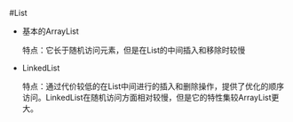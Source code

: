 #List

* 基本的ArrayList
	
	特点：它长于随机访问元素，但是在List的中间插入和移除时较慢

* LinkedList
	
	特点：通过代价较低的在List中间进行的插入和删除操作，提供了优化的顺序访问。LinkedList在随机访问方面相对较慢，但是它的特性集较ArrayList更大。